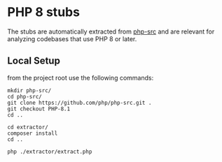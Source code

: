 PHP 8 stubs
====================

The stubs are automatically extracted from [php-src](https://github.com/php/php-src/) and are relevant for analyzing codebases that use PHP 8 or later.

## Local Setup

from the project root use the following commands:

```
mkdir php-src/
cd php-src/
git clone https://github.com/php/php-src.git .
git checkout PHP-8.1
cd ..

cd extractor/
composer install
cd ..

php ./extractor/extract.php
```
